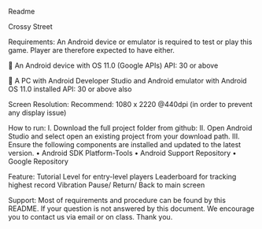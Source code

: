 Readme

Crossy Street

Requirements:
An Android device or emulator is required to test or play this game. Player are therefore expected to have either.

	An Android device with OS 11.0 (Google APIs)
API: 30 or above
 
	A PC with Android Developer Studio and Android emulator with Android OS 11.0 installed
API: 30 or above also

Screen Resolution:
Recommend: 1080 x 2220 @440dpi (in order to prevent any display issue)

How to run:
I.	Download the full project folder from github: 
II.	Open Android Studio and select open an existing project from your download path.
III.	Ensure the following components are installed and updated to the latest version.
•	Android SDK Platform-Tools
•	Android Support Repository
•	Google Repository
 

Feature:
Tutorial Level for entry-level players
Leaderboard for tracking highest record
Vibration
Pause/ Return/ Back to main screen

Support:
Most of requirements and procedure can be found by this README. If your question is not answered by this document. We encourage you to contact us via email or on class. Thank you.
